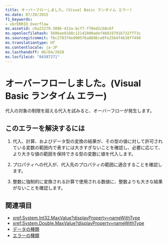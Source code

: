 ```yaml
---
title: オーバーフローしました。(Visual Basic ランタイム エラー)
ms.date: 07/20/2015
f1_keywords:
- vbrERRID_Overflow
ms.assetid: c6a23279-3086-412a-bcff-ff8ed2cb8c6f
ms.openlocfilehash: 5606ae8188c12142800adef46819791b732ff73c
ms.sourcegitcommit: f8c270376ed905f6a8896ce0fe25b4f4b38ff498
ms.translationtype: HT
ms.contentlocale: ja-JP
ms.lasthandoff: 06/04/2020
ms.locfileid: "84387271"
---
```

# <a name="overflow-visual-basic-run-time-error"></a>オーバーフローしました。(Visual Basic ランタイム エラー)
代入の対象の制限を超える代入を試みると、オーバーフローが発生します。  
  
## <a name="to-correct-this-error"></a>このエラーを解決するには  
  
1. 代入、計算、およびデータ型の変換の結果が、その型の値に対して許可されている変数の範囲内で表すには大きすぎないことを確認し、必要に応じて、より大きな値の範囲を保持できる型の変数に値を代入します。  
  
2. プロパティへの代入が、代入先のプロパティの範囲に適合することを確認します。  
  
3. 整数に強制的に変換される計算で使用される数値に、整数よりも大きな結果がないことを確認します。  
  
## <a name="see-also"></a>関連項目

- <xref:System.Int32.MaxValue?displayProperty=nameWithType>
- <xref:System.Double.MaxValue?displayProperty=nameWithType>
- [データの種類](../data-types/index.md)
- [エラーの種類](../../programming-guide/language-features/error-types.md)
